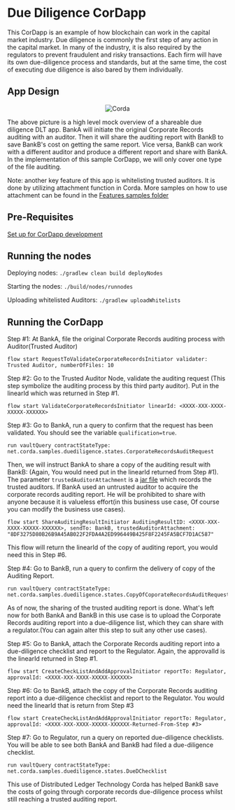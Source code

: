 # Due Diligence CorDapp

This CorDapp is an example of how blockchain can work in the capital market industry. Due diligence is commonly the first step of any action in the capital market. In many of the industry, it is also required by the regulators to prevent fraudulent and risky transactions. Each firm will have its own due-diligence process and standards, but at the same time, the cost of executing due diligence is also bared by them individually.

## App Design

<p align="center">
  <img src="./due-d diagram.png" alt="Corda">
</p>
The above picture is a high level mock overview of a shareable due diligence DLT app. BankA will initiate the original Corporate Records auditing with an auditor. Then it will share the auditing report with BankB to save BankB's cost on getting the same report. Vice versa, BankB can work with a different auditor and produce a different report and share with BankA. In the implementation of this sample CorDapp, we will only cover one type of the file auditing. 

Note: another key feature of this app is whitelisting trusted auditors. It is done by utilizing attachment function in Corda. More samples on how to use attachment can be found in the [Features samples folder](../../Features)


## Pre-Requisites
[Set up for CorDapp development](https://docs.r3.com/en/platform/corda/4.12/community/getting-set-up.html)

## Running the nodes

Deploying nodes: `./gradlew clean build deployNodes`

Starting the nodes: `./build/nodes/runnodes`

Uploading whitelisted Auditors: `./gradlew uploadWhitelists`



## Running the CorDapp
Step #1: At BankA, file the original Corporate Records auditing process with Auditor(Trusted Auditor)
```
flow start RequestToValidateCorporateRecordsInitiator validater: Trusted Auditor, numberOfFiles: 10
```

Step #2: Go to the Trusted Auditor Node, validate the auditing request (This step symbolize the auditing process by this third party auditor). Put in the linearId which was returned in Step #1.
```
flow start ValidateCorporateRecordsInitiator linearId: <XXXX-XXX-XXXX-XXXXX-XXXXXX>
```

Step #3: Go to BankA, run a query to confirm that the request has been validated. You should see the variable `qualification=true`.

```
run vaultQuery contractStateType: net.corda.samples.duediligence.states.CorporateRecordsAuditRequest
```
Then, we will instruct BankA to share a copy of the auditing result with BankB: (Again, You would need put in the linearId returned from Step #1). The parameter `trustedAuditorAttachment` is a [jar file](./contracts/src/main/resources/corporateAuditors.jar) which records the trusted auditors. If BankA used an untrusted auditor to acquire the corporate records auditing report. He will be prohibited to share with anyone because it is valueless effort(in this business use case, Of course you can modify the business use cases).
```
flow start ShareAuditingResultInitiator AuditingResultID: <XXXX-XXX-XXXX-XXXXX-XXXXXX>, sendTo: BankB, trustedAuditorAttachment: "8DF3275D80B26B9A45AB022F2FDA4A2ED996449B425F8F2245FA5BCF7D1AC587"
```
This flow will return the linearId of the copy of auditing report, you would need this in Step #6.

Step #4: Go to BankB, run a query to confirm the delivery of copy of the Auditing Report.
```
run vaultQuery contractStateType: net.corda.samples.duediligence.states.CopyOfCoporateRecordsAuditRequest
```
As of now, the sharing of the trusted auditing report is done. What's left now for both BankA and BankB in this use case is to upload the Corporate Records auditing report into a due-diligence list, which they can share with a regulator.(You can again alter this step to suit any other use cases).


Step #5: Go to BankA, attach the Corporate Records auditing report into a due-diligence checklist and report to the Regulator. Again, the approvalId is the linearId returned in Step #1.
```
flow start CreateCheckListAndAddApprovalInitiator reportTo: Regulator, approvalId: <XXXX-XXX-XXXX-XXXXX-XXXXXX>

```
Step #6: Go to BankB, attach the copy of the Corporate Records auditing report into a due-diligence checklist and report to the Regulator. You would need the linearId that is return from Step #3
```
flow start CreateCheckListAndAddApprovalInitiator reportTo: Regulator, approvalId: <XXXX-XXX-XXXX-XXXXX-XXXXXX-Returned-From-Step #3>
```
Step #7: Go to Regulator, run a query on reported due-diligence checklists. You will be able to see both BankA and BankB had filed a due-diligence checklist.
```
run vaultQuery contractStateType: net.corda.samples.duediligence.states.DueDChecklist

```
This use of Distributed Ledger Technology Corda has helped BankB save the costs of going through corporate records due-diligence process whilst still reaching a trusted auditing report. 
